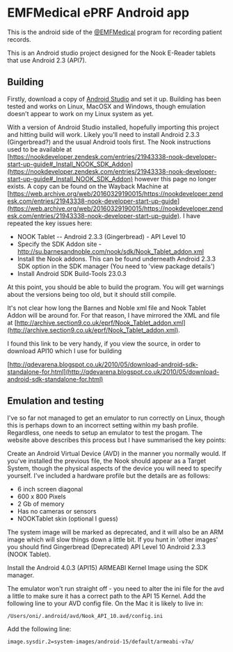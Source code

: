 # EMFMedical ePRF Android app

This is the android side of the [@EMFMedical](https://twitter.com/EMFMedical) program for recording patient records.

This is an Android studio project designed for the Nook E-Reader tablets that use Android 2.3 (API7).

## Building

Firstly, download a copy of [Android Studio]() and set it up. Building has been tested and works on Linux, MacOSX and Windows, though emulation doesn't appear to work on my Linux system as yet.

With a version of Android Studio installed, hopefully importing this project and hitting build will work. Likely you'll need to install Android 2.3.3 (Gingerbread?) and the usual Android tools first. The Nook instructions used to be available at [https://nookdeveloper.zendesk.com/entries/21943338-nook-developer-start-up-guide#_Install_NOOK_SDK_Addon](https://nookdeveloper.zendesk.com/entries/21943338-nook-developer-start-up-guide#_Install_NOOK_SDK_Addon) however this page no longer exists. A copy can be found on the Wayback Machine at [https://web.archive.org/web/20160329190015/https://nookdeveloper.zendesk.com/entries/21943338-nook-developer-start-up-guide](https://web.archive.org/web/20160329190015/https://nookdeveloper.zendesk.com/entries/21943338-nook-developer-start-up-guide). I have repeated the key issues here:

* NOOK Tablet -- Android 2.3.3 (Gingerbread) - API Level 10
* Specify the SDK Addon site - http://su.barnesandnoble.com/nook/sdk/Nook_Tablet_addon.xml
* Install the Nook addons. This can be found underneath Android 2.3.3 SDK option in the SDK manager (You need to 'view package details')
* Install Android SDK Build-Tools 23.0.3

At this point, you should be able to build the program. You will get warnings about the versions being too old, but it should still compile.

It's not clear how long the Barnes and Noble xml file and Nook Tablet Addon will be around for. For that reason, I have mirrored the XML and file at [http://archive.section9.co.uk/eprf/Nook_Tablet_addon.xml](http://archive.section9.co.uk/eprf/Nook_Tablet_addon.xml).


I found this link to be very handy, if you view the source, in order to download API10 which I use for building

[http://qdevarena.blogspot.co.uk/2010/05/download-android-sdk-standalone-for.html](http://qdevarena.blogspot.co.uk/2010/05/download-android-sdk-standalone-for.html)

## Emulation and testing

I've so far not managed to get an emulator to run correctly on Linux, though this is perhaps down to an incorrect setting within my bash profile. Regardless, one needs to setup an emulator to test the progam. The website above describes this process but I have summarised the key points:

Create an Android Virtual Device (AVD) in the manner you normally would. If you've installed the previous file, the Nook should appear as a Target System, though the physical aspects of the device you will need to specify yourself. I've included a hardware profile but the details are as follows:

* 6 inch screen diagonal
* 600 x 800 Pixels
* 2 Gb of memory
* Has no cameras or sensors
* NOOKTablet skin (optional I guess)

The system image will be marked as deprecated, and it will also be an ARM image which will slow things down a little bit. If you hunt in 'other images' you should find Gingerbread (Deprecated) API Level 10 Android 2.3.3 (NOOK Tablet).

Install the Android 4.0.3 (API15) ARMEABI Kernel Image using the SDK manager.

The emulator won't run straight off - you need to alter the ini file for the avd a little to make sure it has a correct path to the API 15 Kernel. Add the following line to your AVD config file. On the Mac it is likely to live in:

    /Users/oni/.android/avd/Nook_API_10.avd/config.ini

Add the following line:

    image.sysdir.2=system-images/android-15/default/armeabi-v7a/


